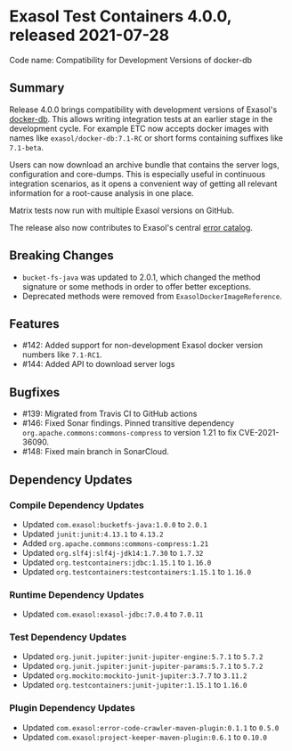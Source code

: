 # Exasol Test Containers 4.0.0, released 2021-07-28

Code name: Compatibility for Development Versions of docker-db

## Summary

Release 4.0.0 brings compatibility with development versions of Exasol's [docker-db](https://github.com/exasol/docker-db). This allows writing integration tests at an earlier stage in the development cycle. For example ETC now accepts docker images with names like `exasol/docker-db:7.1-RC` or short forms containing suffixes like `7.1-beta`.

Users can now download an archive bundle that contains the server logs, configuration and core-dumps. This is especially useful in continuous integration scenarios, as it opens a convenient way of getting all relevant information for a root-cause analysis in one place.

Matrix tests now run with multiple Exasol versions on GitHub.

The release also now contributes to Exasol's central [error catalog](https://exasol.github.io/error-catalog/).

## Breaking Changes

* `bucket-fs-java` was updated to 2.0.1, which changed the method signature or some methods in order to offer better exceptions.
* Deprecated methods were removed from `ExasolDockerImageReference`.

## Features

* #142: Added support for non-development Exasol docker version numbers like `7.1-RC1`.
* #144: Added API to download server logs

## Bugfixes

* #139: Migrated from Travis CI to GitHub actions
* #146: Fixed Sonar findings. Pinned transitive dependency `org.apache.commons:commons-compress` to version 1.21 to fix CVE-2021-36090.
* #148: Fixed main branch in SonarCloud.

## Dependency Updates

### Compile Dependency Updates

* Updated `com.exasol:bucketfs-java:1.0.0` to `2.0.1`
* Updated `junit:junit:4.13.1` to `4.13.2`
* Added `org.apache.commons:commons-compress:1.21`
* Updated `org.slf4j:slf4j-jdk14:1.7.30` to `1.7.32`
* Updated `org.testcontainers:jdbc:1.15.1` to `1.16.0`
* Updated `org.testcontainers:testcontainers:1.15.1` to `1.16.0`

### Runtime Dependency Updates

* Updated `com.exasol:exasol-jdbc:7.0.4` to `7.0.11`

### Test Dependency Updates

* Updated `org.junit.jupiter:junit-jupiter-engine:5.7.1` to `5.7.2`
* Updated `org.junit.jupiter:junit-jupiter-params:5.7.1` to `5.7.2`
* Updated `org.mockito:mockito-junit-jupiter:3.7.7` to `3.11.2`
* Updated `org.testcontainers:junit-jupiter:1.15.1` to `1.16.0`

### Plugin Dependency Updates

* Updated `com.exasol:error-code-crawler-maven-plugin:0.1.1` to `0.5.0`
* Updated `com.exasol:project-keeper-maven-plugin:0.6.1` to `0.10.0`
